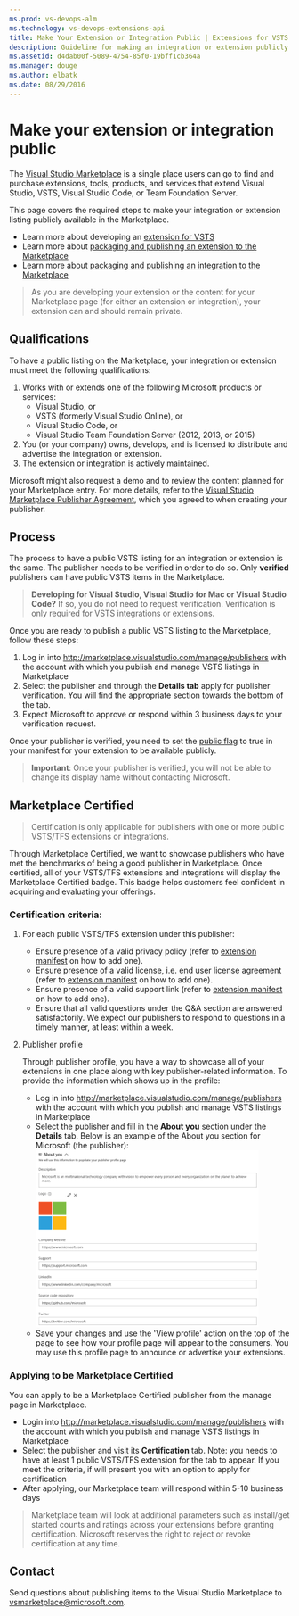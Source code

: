 ```yaml
---
ms.prod: vs-devops-alm
ms.technology: vs-devops-extensions-api
title: Make Your Extension or Integration Public | Extensions for VSTS
description: Guideline for making an integration or extension publicly visible on the Visual Studio Marketplace
ms.assetid: d4dab00f-5089-4754-85f0-19bff1cb364a
ms.manager: douge
ms.author: elbatk
ms.date: 08/29/2016
---
```


# Make your extension or integration public

The [Visual Studio Marketplace](https://marketplace.visualstudio.com) is a single place users can go to find and purchase extensions, tools, products, and services that extend Visual Studio, VSTS, Visual Studio Code, or Team Foundation Server. 

This page covers the required steps to make your integration or extension listing publicly available in the Marketplace. 

* Learn more about developing an [extension for VSTS](../index.md)
* Learn more about [packaging and publishing an extension to the Marketplace](./overview.md)
* Learn more about [packaging and publishing an integration to the Marketplace](./integration.md)


> As you are developing your extension or the content for your Marketplace page (for either an extension or integration), your extension can and should remain private.

## Qualifications

To have a public listing on the Marketplace, your integration or extension must meet the following qualifications:

1. Works with or extends one of the following Microsoft products or services:
   * Visual Studio, or
   * VSTS (formerly Visual Studio Online), or
   * Visual Studio Code, or
   * Visual Studio Team Foundation Server (2012, 2013, or 2015)
2. You (or your company) owns, develops, and is licensed to distribute and advertise the integration or extension.
3. The extension or integration is actively maintained.

Microsoft might also request a demo and to review the content planned for your Marketplace entry. For more details, refer to the [Visual Studio Marketplace Publisher Agreement](http://aka.ms/vsmarketplace-agreement), which you agreed to when creating your publisher.

## Process

The process to have a public VSTS listing for an integration or extension is the same. The publisher needs to be verified in order to do so. Only **verified** publishers can have public VSTS items in the Marketplace.

> **Developing for Visual Studio, Visual Studio for Mac or Visual Studio Code?** If so, you do not need to request verification. Verification is only required for VSTS integrations or extensions.

Once you are ready to publish a public VSTS listing to the Marketplace, follow these steps:

1. Log in into http://marketplace.visualstudio.com/manage/publishers with the account with which you publish and manage VSTS listings in Marketplace
2. Select the publisher and through the **Details tab** apply for publisher verification. You will find the appropriate section towards the bottom of the tab.
3. Expect Microsoft to approve or respond within 3 business days to your verification request.

Once your publisher is verified, you need to set the [public flag](../develop/manifest.md#public-flag) to true in your manifest for your extension to be available publicly.

> **Important**: Once your publisher is verified, you will not be able to change its display name without contacting Microsoft.

## Marketplace Certified
> Certification is only applicable for publishers with one or more public VSTS/TFS extensions or integrations.

Through Marketplace Certified, we want to showcase publishers who have met the benchmarks of being a good publisher in Marketplace. Once certified, all of your VSTS/TFS extensions and integrations will display the Marketplace Certified badge. This badge helps customers feel confident in acquiring and evaluating your offerings.

### Certification criteria:

1. For each public VSTS/TFS extension under this publisher:
   * Ensure presence of a valid privacy policy (refer to [extension manifest](../develop/manifest.md) on how to add one).
   * Ensure presence of a valid license, i.e. end user license agreement (refer to [extension manifest](../develop/manifest.md) on how to add one).
   * Ensure presence of a valid support link (refer to [extension manifest](../develop/manifest.md) on how to add one).
   * Ensure that all valid questions under the Q&A section are answered satisfactorily. We expect our publishers to respond to questions in a timely manner, at least within a week.
2. Publisher profile

    Through publisher profile, you have a way to showcase all of your extensions in one place along with key publisher-related information. To provide the information which shows up in the profile:
    * Log in into http://marketplace.visualstudio.com/manage/publishers with the account with which you publish and manage VSTS listings in Marketplace
    * Select the publisher and fill in the **About you** section under the **Details** tab. Below is an example of the About you section for Microsoft (the publisher):       
      <img src="_img/microsoft-about-you-section.png" alt="Microsoft Details" width="400" />
    * Save your changes and use the 'View profile' action on the top of the page to see how your profile page will appear to the consumers. You may use this profile page to announce or advertise your extensions.


### Applying to be Marketplace Certified


You can apply to be a Marketplace Certified publisher from the manage page in Marketplace.
* Login into http://marketplace.visualstudio.com/manage/publishers with the account with which you publish and manage VSTS listings in Marketplace
* Select the publisher and visit its **Certification** tab. Note: you needs to have at least 1 public VSTS/TFS extension for the tab to appear. If you meet the criteria, if will present you with an option to apply for certification
* After applying, our Marketplace team will respond within 5-10 business days

> Marketplace team will look at additional parameters such as install/get started counts and ratings across your extensions before granting certification. 
> Microsoft reserves the right to reject or revoke certification at any time. 

## Contact

Send questions about publishing items to the Visual Studio Marketplace to [vsmarketplace@microsoft.com](http://aka.ms/vsmarketplace-contact).
